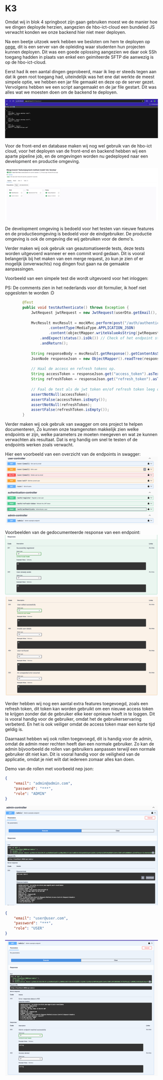# K3
Omdat wij in blok 4 springboot zijn gaan gebruiken moest we de manier hoe we dingen deployde herzien, aangezien de hbo-ict-cloud een bundeled JS verwacht konden we onze backend hier niet meer deployen.

Na een beetje uitzoek werk hebben we besloten om hem te deployen op [oege](https://oege.ie.hva.nl/registratie/), dit is een server van de opleiding waar studenten hun projecten kunnen deployen. Dit was een goede oplossing aangezien we daar ook SSh toegang hadden in plaats van enkel een geimiteerde SFTP die aanwezig is op de hbo-ict-cloud.

Eerst had ik een aantal dingen geprobeerd, maar ik liep er steeds tegen aan dat ik geen root toegang had, uiteindelijk was het ene dat werkte de meest simpele optie, we hebben een jar file gemaakt en deze op de server gezet. Vervolgens hebben we een script aangemaakt en de jar file gestart. Dit was alles wat we moesten doen om de backend te deployen.

![oege](./foto's/oege.png)

Voor de front-end en database maken wij nog wel gebruik van de hbo-ict cloud, voor het deployen van de front-end en backend hebben wij een aparte pipeline job, en de omgevingen worden nu gedeployed naar een development en productie omgeving.

![oege](./foto's/deployment.png)

De development omgeving is bedoeld voor het testen van nieuwe features en de productieomgeving is bedoeld voor de eindgebruiker. De productie omgeving is ook de omgeving die wij gebruiken voor de demo's.

Verder maken wij ook gebruik van geautomatiseerde tests, deze tests worden uitgevoerd wanneer er een commit word gedaan. Dit is vooral belangerijk bij het maken van een merge request, zo kun je zien of er mogelijk (onverwachts) nog dingen fout gaan na de gemaakte aanpassingen.

Voorbeeld van een simpele test die wordt uitgevoerd voor het inloggen:

PS: De comments zien in het nederlands voor dit formulier, ik hoef niet opgesloten te worden :D
```java
        @Test
        public void testAuthenticate() throws Exception {
            JwtRequest jwtRequest = new JwtRequest(userDto.getEmail(), userDto.getPassword()); // Maak het model dat wordt verstuurd.

            MvcResult mvcResult = mockMvc.perform(post("/auth/authenticate")
                    .contentType(MediaType.APPLICATION_JSON)
                    .content(objectMapper.writeValueAsString(jwtRequest)))
                .andExpect(status().isOk()) // Check of het endpoint status OK (200) terug geeft. 
                .andReturn();
            
            String responseBody = mvcResult.getResponse().getContentAsString();
            JsonNode responseJson = new ObjectMapper().readTree(responseBody);

            // Haal de access en refresh tokens op.
            String accessToken = responseJson.get("access_token").asText();
            String refreshToken = responseJson.get("refresh_token").asText();
            
            // Faal de test als de jwt token en/of refresh token leeg of null zijn.
            assertNotNull(accessToken);
            assertFalse(accessToken.isEmpty());
            assertNotNull(refreshToken);
            assertFalse(refreshToken.isEmpty());
        }
```

Verder maken wij ook gebruik van swagger om ons project te helpen documenteren, Zo kunnen onze teamgenoten makkelijk zien welke endpoints er zijn, welke parameters ze moeten meegeven en wat ze kunnen verwachten als resultaat. Dat is erg handig om snel te testen of de endpoints werken zoals verwacht.

Hier een voorbeeld van een overzicht van de endpoints in swagger:
![swagger](./foto's/swagger-overview.png)

Voorbeelden van de gedocumenteerde response van een endpoint:
![swagger](./foto's/swagger-responses.png)
![swagger](./foto's/swagger-responses-2.png)

Verder hebben wij nog een aantal extra features toegevoegd, zoals een refresh token, dit token kan worden gebruikt om een nieuwe access token te krijgen zonder dat de gebruiker elke keer opnieuw hoeft in te loggen. Dit is vooral handig voor de gebruiker, omdat het de gebruikerservaring verbeterd. En het is ook veiliger omdat de access token maar een korte tijd geldig is.

Daarnaast hebben wij ook rollen toegevoegd, dit is handig voor de admin, omdat de admin meer rechten heeft dan een normale gebruiker. Zo kan de admin bijvoorbeeld de rollen van gebruikers aanpassen terwijl een normale gebruiker dit niet kan. Dit is vooral handig voor de veiligheid van de applicatie, omdat je niet wilt dat iedereen zomaar alles kan doen.

Demo van de rollen met voorbeeld nep json:


```json
{
    "email": "admin@admin.com",
    "password": "***",
    "role": "ADMIN"
}
```
![swagger](./foto's/admin-example-200.png)

```json
{
    "email": "user@user.com",
    "password": "***",
    "role": "USER"
}
```
![swagger](./foto's/admin-example-403.png)
